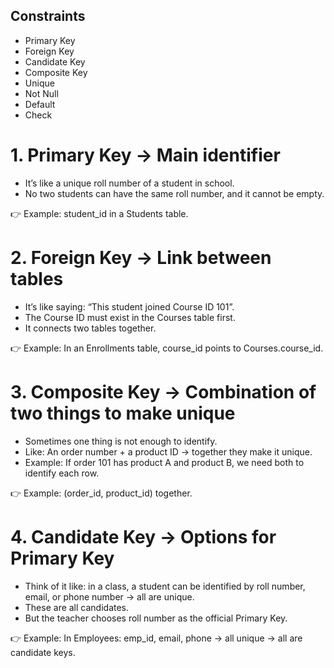 ## Constraints

- Primary Key
- Foreign Key
- Candidate Key
- Composite Key
- Unique
- Not Null
- Default
- Check


# 1. Primary Key → Main identifier
- It’s like a unique roll number of a student in school.
- No two students can have the same roll number, and it cannot be empty.

👉 Example:
student_id in a Students table.


# 2. Foreign Key → Link between tables

- It’s like saying: “This student joined Course ID 101”.
- The Course ID must exist in the Courses table first.
- It connects two tables together.

👉 Example:
In an Enrollments table, course_id points to Courses.course_id.

# 3. Composite Key → Combination of two things to make unique
- Sometimes one thing is not enough to identify.
- Like: An order number + a product ID → together they make it unique.
- Example: If order 101 has product A and product B, we need both to identify each row.

👉 Example:
(order_id, product_id) together.

# 4. Candidate Key → Options for Primary Key
- Think of it like: in a class, a student can be identified by roll number, email, or phone number → all are unique.
- These are all candidates.
- But the teacher chooses roll number as the official Primary Key.

👉 Example:
In Employees: emp_id, email, phone → all unique → all are candidate keys.

